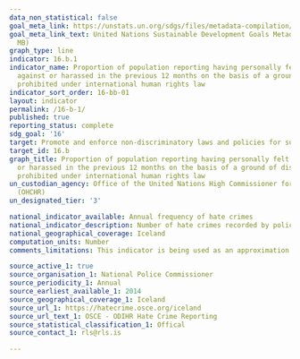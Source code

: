 ```yaml
---
data_non_statistical: false
goal_meta_link: https://unstats.un.org/sdgs/files/metadata-compilation/Metadata-Goal-10.pdf
goal_meta_link_text: United Nations Sustainable Development Goals Metadata (PDF 4.0
  MB)
graph_type: line
indicator: 16.b.1
indicator_name: Proportion of population reporting having personally felt discriminated
  against or harassed in the previous 12 months on the basis of a ground of discrimination
  prohibited under international human rights law
indicator_sort_order: 16-bb-01
layout: indicator
permalink: /16-b-1/
published: true
reporting_status: complete
sdg_goal: '16'
target: Promote and enforce non-discriminatory laws and policies for sustainable development
target_id: 16.b
graph_title: Proportion of population reporting having personally felt discriminated against
  or harassed in the previous 12 months on the basis of a ground of discrimination
  prohibited under international human rights law
un_custodian_agency: Office of the United Nations High Commissioner for Human Rights
  (OHCHR)
un_designated_tier: '3'

national_indicator_available: Annual frequency of hate crimes
national_indicator_description: Number of hate crimes recorded by police, prosecuted or sentenced. 
national_geographical_coverage: Iceland
computation_units: Number
comments_limitations: This indicator is being used as an approximation of the UN SDG Indicator. Where possible, we will work to identify or develop Icelandic data to meet the global indicator specification. This indicator has been identified in collaboration with topic experts.

source_active_1: true
source_organisation_1: National Police Commissioner
source_periodicity_1: Annual
source_earliest_available_1: 2014
source_geographical_coverage_1: Iceland
source_url_1: https://hatecrime.osce.org/iceland
source_url_text_1: OSCE - ODIHR Hate Crime Reporting
source_statistical_classification_1: Offical
source_contact_1: rls@rls.is

---
```

